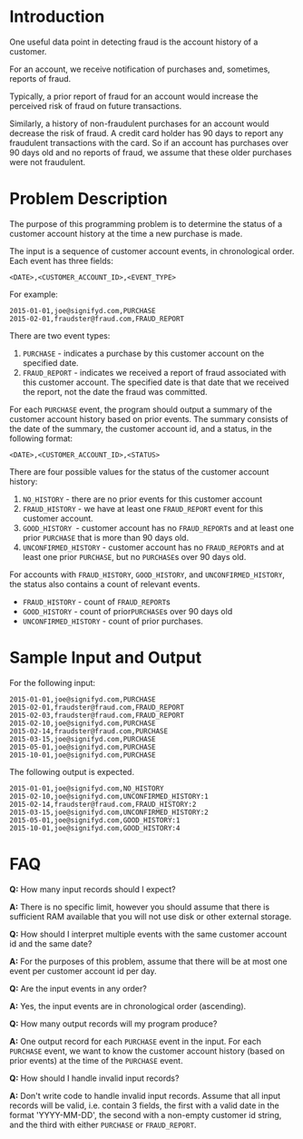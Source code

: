 # Introduction

One useful data point in detecting fraud is the account history of a customer. 

For an account, we receive notification of purchases and, sometimes, reports of fraud. 

Typically, a prior report of fraud for an account would increase the perceived risk of fraud on future transactions. 

Similarly, a history of non-fraudulent purchases for an account would decrease the risk of fraud. A credit card holder has 90 days to report any fraudulent transactions with the card. So if an account has purchases over 90 days old and no reports of fraud, we assume that these older purchases were not fraudulent.

# Problem Description

The purpose of this programming problem is to determine the status of a customer account history at the time a new purchase is made.

The input is a sequence of customer account events, in chronological order. Each event has three fields:

```
<DATE>,<CUSTOMER_ACCOUNT_ID>,<EVENT_TYPE>
```

For example:

```
2015-01-01,joe@signifyd.com,PURCHASE
2015-02-01,fraudster@fraud.com,FRAUD_REPORT
```

There are two event types:

1. `PURCHASE` - indicates a purchase by this customer account on the specified date.
2. `FRAUD_REPORT` - indicates we received a report of fraud associated with this customer account. The specified date is that date that we received the report, not the date the fraud was committed.

For each `PURCHASE` event, the program should output a summary of the customer account history based on prior events. The summary consists of the date of the summary, the customer account id, and a status, in the following format:

```
<DATE>,<CUSTOMER_ACCOUNT_ID>,<STATUS>
```

There are four possible values for the status of the customer account history:

1. `NO_HISTORY` - there are no prior events for this customer account
2. `FRAUD_HISTORY` - we have at least one `FRAUD_REPORT` event for this customer account.
3. `GOOD_HISTORY `- customer account has no `FRAUD_REPORT`s and at least one prior `PURCHASE` that is more than 90 days old.
4. `UNCONFIRMED_HISTORY` - customer account has no `FRAUD_REPORT`s and at least one prior `PURCHASE`, but no `PURCHASE`s over 90 days old.

For accounts with `FRAUD_HISTORY`, `GOOD_HISTORY`, and `UNCONFIRMED_HISTORY`, the status also contains  a count of relevant events.
* `FRAUD_HISTORY` - count of `FRAUD_REPORT`s
* `GOOD_HISTORY` - count of prior`PURCHASE`s over 90 days old
* `UNCONFIRMED_HISTORY` - count of prior purchases.

# Sample Input and Output

For the following input:

```
2015-01-01,joe@signifyd.com,PURCHASE
2015-02-01,fraudster@fraud.com,FRAUD_REPORT
2015-02-03,fraudster@fraud.com,FRAUD_REPORT
2015-02-10,joe@signifyd.com,PURCHASE
2015-02-14,fraudster@fraud.com,PURCHASE
2015-03-15,joe@signifyd.com,PURCHASE
2015-05-01,joe@signifyd.com,PURCHASE
2015-10-01,joe@signifyd.com,PURCHASE
```

The following output is expected.

```
2015-01-01,joe@signifyd.com,NO_HISTORY
2015-02-10,joe@signifyd.com,UNCONFIRMED_HISTORY:1
2015-02-14,fraudster@fraud.com,FRAUD_HISTORY:2
2015-03-15,joe@signifyd.com,UNCONFIRMED_HISTORY:2
2015-05-01,joe@signifyd.com,GOOD_HISTORY:1
2015-10-01,joe@signifyd.com,GOOD_HISTORY:4
```

# FAQ

**Q:** How many input records should I expect?

**A:** There is no specific limit, however you should assume that there is sufficient RAM available that you will not use disk or other external storage.

**Q:** How should I interpret multiple events with the same customer account id and the same date?

**A:** For the purposes of this problem, assume that there will be at most one event per customer account id per day.

**Q:** Are the input events in any order?

**A:** Yes, the input events are in chronological order (ascending).

**Q:** How many output records will my program produce?

**A:** One output record for each `PURCHASE` event in the input. For each `PURCHASE` event, we want to know the customer account history (based on prior events) at the time of the `PURCHASE` event.

**Q:** How should I handle invalid input records?

**A:** Don't write code to handle invalid input records. Assume that all input records will be valid, i.e. contain 3 fields, the first with a valid date in the format 'YYYY-MM-DD', the second with a non-empty customer id string, and the third with either `PURCHASE` or `FRAUD_REPORT`.
